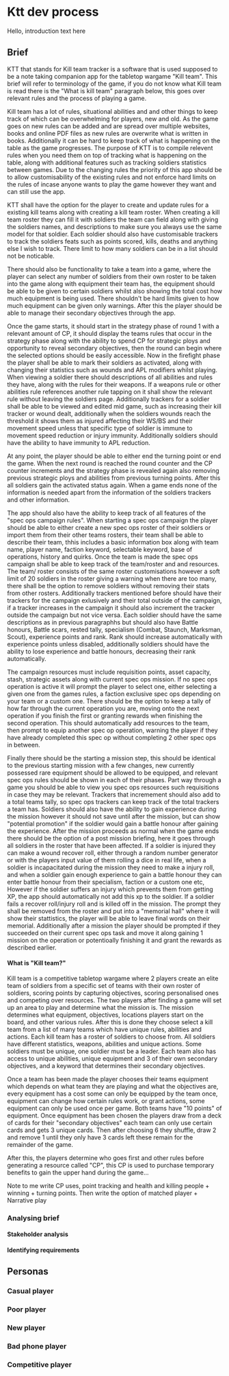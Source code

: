 # Ktt dev process

Hello, introduction text here

## Brief

KTT that stands for Kill team tracker is a software that is used supposed to be a note taking companion app for the tabletop wargame "Kill team". This brief will refer to terminology of the game, if you do not know what Kill team is read there is the "What is kill team" paragraph below, this goes over relevant rules and the process of playing a game.

Kill team has a lot of rules, situational abilities and and other things to keep track of which can be overwhelming for players, new and old. As the game goes on new rules can be added and are spread over multiple websites, books and online PDF files as new rules are overwrite what is written in books. Additionally it can be hard to keep track of what is happening on the table as the game progresses. The purpose of KTT is to compile relevent rules when you need them on top of tracking what is happening on the table, along with additional features such as tracking soldiers statistics between games. Due to the changing rules the priority of this app should be to allow customisability of the existing rules and not enforce hard limits on the rules of incase anyone wants to play the game however they want and can still use the app.

KTT shall have the option for the player to create and update rules for a existing kill teams along with creating a kill team roster. When creating a kill team roster they can fill it with soldiers the team can field along with giving the soldiers names, and descriptions to make sure you always use the same model for that soldier. Each soldier should also have customisable trackers to track the soldiers feats such as points scored, kills, deaths and anything else I wish to track. There limit to how many soldiers can be in a list should not be noticable.

There should also be functionality to take a team into a game, where the player can select any number of soldiers from their own roster to be taken into the game along with equipment their team has, the equipment should be able to be given to certain soldiers whilst also showing the total cost how much equipment is being used. There shouldn't be hard limits given to how much equipment can be given only warnings. After this the player should be able to manage their secondary objectives through the app.

Once the game starts, it should start in the strategy phase of round 1 with a relevant amount of CP, it should display the teams rules that occur in the strategy phase along with the ability to spend CP for strategic ploys and opportunity to reveal secondary objectives, then the round can begin where the selected options should be easily accessible. Now in the firefight phase the player shall be able to mark their soldiers as activated, along with changing their statistics such as wounds and APL modifiers whilst playing. When viewing a soldier there should descriptions of all abilities and rules they have, along with the rules for their weapons. If a weapons rule or other abilities rule references another rule tapping on it shall show the relevant rule without leaving the soldiers page. Additionally trackers for a soldier shall be able to be viewed and edited mid game, such as increasing their kill tracker or wound dealt, additionally when the soldiers wounds reach the threshold it shows them as injured affecting their WS/BS and their movement speed unless that specific type of soldier is immune to movement speed reduction or injury immunity. Additionally soldiers should have the ability to have immunity to APL reduction.

At any point, the player should be able to either end the turning point or end the game. When the next round is reached the round counter and the CP counter increments and the strategy phase is revealed again also removing previous strategic ploys and abilities from previous turning points. After this all soldiers gain the activated status again. When a game ends none of the information is needed apart from the information of the soldiers trackers and other information.

The app should also have the ability to keep track of all features of the "spec ops campaign rules". When starting a spec ops campaign the player should be able to either create a new spec ops roster of their soldiers or import them from their other teams rosters, their team shall be able to describe their team, thhis includes a basic information box along with team name, player name, faction keyword, selectable keyword, base of operations, history and quirks. Once the team is made the spec ops campaign shall be able to keep track of the team/roster and and resources. The team/ roster consists of the same roster customisations however a soft limit of 20 soldiers in the roster giving a warning when there are too many, there shall be the option to remove soldiers without removing their stats from other rosters. Additionally trackers mentioned before should have their trackers for the campaign exlusively and their total outside of the campaign, if a tracker increases in the campaign it should also increment the tracker outside the campaign but not vice versa. Each soldier should have the same descriptions as in previous paragraphhs but should also have Battle honours, Battle scars, rested tally, specialism (Combat, Staunch, Marksman, Scout), experience points and rank. Rank should increase automatically with experience points unless disabled, additionally soldiers should have the ability to lose experience and battle honours, decreasing their rank automatically.

The campaign resources must include requisition points, asset capacity, stash, strategic assets along with current spec ops mission. If no spec ops operation is active it will prompt the player to select one, either selecting a given one from the games rules, a faction exclusive spec ops depending on your team or a custom one. There should be the option to keep a tally of how far through the current operation you are, moving onto the next operation if you finish the first or granting rewards when finishing the second operation. This should automatically add resources to the team, then prompt to equip another spec op operation, warning the player if they have already completed this spec op without completing 2 other spec ops in between.

Finally there should be the starting a mission step, this should be identical to the previous starting mission with a few changes, new currently possessed rare equipment should be allowed to be equipped, and relevant spec ops rules should be shown in each of their phases. Part way through a game you should be able to view you spec ops resources such requisitions in case they may be relevant. Trackers that incremement should also add to a total teams tally, so spec ops trackers can keep track of the total trackers a team has. Soldiers should also have the ability to gain experience during the mission however it should not save until after the mission, but can show "potential promotion" if the soldier would gain a battle honour after gaining the experience. After the mission proceeds as normal when the game ends there should be the option of a post mission briefing, here it goes through all soldiers in the roster that have been affected. If a soldier is injured they can make a wound recover roll, either through a random number generator or with the players input value of them rolling a dice in real life, when a soldier is incapacitated during the mission they need to make a injury roll, and when a soldier gain enough experience to gain a battle honour they can enter battle honour from their specialism, faction or a custom one etc, However if the soldier suffers an injury which prevents them from getting XP, the app should automatically not add this xp to the soldier. If a soldier fails a recover roll/injury roll and is killed off in the mission. The prompt they shall be removed from the roster and put into a "memorial hall" where it will show their stattistics, the player will be able to leave final words on their memorial. Additionally after a mission the player should be prompted if they succeeded on their current spec ops task and move it along gaining 1 mission on the operation or potentioally finishing it and grant the rewards as described earlier.

#### What is "Kill team?"

Kill team is a competitive tabletop wargame where 2 players create an elite team of soldiers from a specific set of teams with their own roster of soldiers, scoring points by capturing objectives, scoring personalised ones and competing over resources. The two players after finding a game will set up an area to play and determine what the mission is. The mission determines what equipment, objectives, locations players start on the board, and other various rules. After this is done they choose select a kill team from a list of many teams which have unique rules, abilities and actions. Each kill team has a roster of soldiers to choose from. All soldiers have different statistics, weapons, abilities and unique actions. Some soldiers must be unique, one soldier must be a leader. Each team also has access to unique abilities, unique equipment and 3 of their own secondary objectives, and a keyword that determines their secondary objectives.

Once a team has been made the player chooses their teams equipment which depends on what team they are playing and what the objectives are, every equipment has a cost some can only be equipped by the team once, equipment can change how certain rules work, or grant actions, some equipment can only be used once per game. Both teams have "10 points" of equipment. Once equipment has been chosen the players draw from a deck of cards for their "secondary objectives" each team can only use certain cards and gets 3 unique cards. Then after choosing 6 they shuffle, draw 2 and remove 1 until they only have 3 cards left these remain for the remainder of the game.

After this, the players determine who goes first and other rules before generating a resource called "CP", this CP is used to purchase temporary benefits to gain the upper hand during the game...

Note to me write CP uses, point tracking and health and killing people + winning + turning points. Then write the option of matched player + Narrative play

### Analysing brief

#### Stakeholder analysis

#### Identifying requirements

## Personas

### Casual player
### Poor player
### New player
### Bad phone player
### Competitive player
